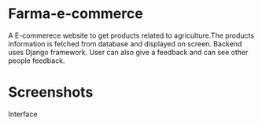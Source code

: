 # Farma-e-commerce
A E-commerece website to get products related to agriculture.The products information is fetched from database and displayed on screen.
Backend uses Django framework.
User can also give a feedback and can see other people feedback.

# Screenshots
Interface

